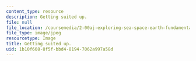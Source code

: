 ```yaml
---
content_type: resource
description: Getting suited up.
file: null
file_location: /coursemedia/2-00aj-exploring-sea-space-earth-fundamentals-of-engineering-design-spring-2009/1b10f6088f5fbbd481947062a997a58d_1.jpeg
file_type: image/jpeg
resourcetype: Image
title: Getting suited up.
uid: 1b10f608-8f5f-bbd4-8194-7062a997a58d
---
```

